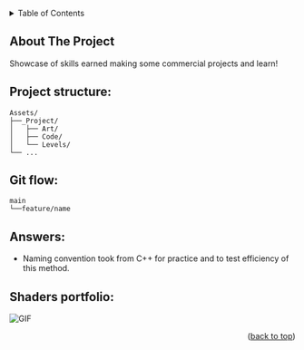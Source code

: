 ﻿<a name="readme-top"></a>

<!-- TABLE OF CONTENTS -->
<details>
  <summary>Table of Contents</summary>
  <ol>
    <li>
      <a href="#about-the-project">About The Project</a>
        <ul>
            <li><a href="#project-structure">Project structure</a></li>
            <li><a href="#git-flow">Git flow</a></li>
            <li><a href="#answers">Answers</a></li>
            <li><a href="#shaders-portfolio">Shaders portfolio</a></li>
        </ul>
    </li>
  </ol>
</details>

<!-- ABOUT THE PROJECT -->
## About The Project

Showcase of skills earned making some commercial projects and learn!

## Project structure:

```
Assets/ 
├──_Project/
│   ├── Art/
│   ├── Code/
│   └── Levels/
└── ...
```

## Git flow:

```
main 
└──feature/name
```

## Answers:

* Naming convention took from C++ for practice and to test efficiency of this method.

## Shaders portfolio:

![GIF](https://github.com/Silentdesu/TechnoDemo/blob/feature/shaders/Assets/_Project/Portfolio/ShaderPortfolio.gif)

<p align="right">(<a href="#readme-top">back to top</a>)</p>
